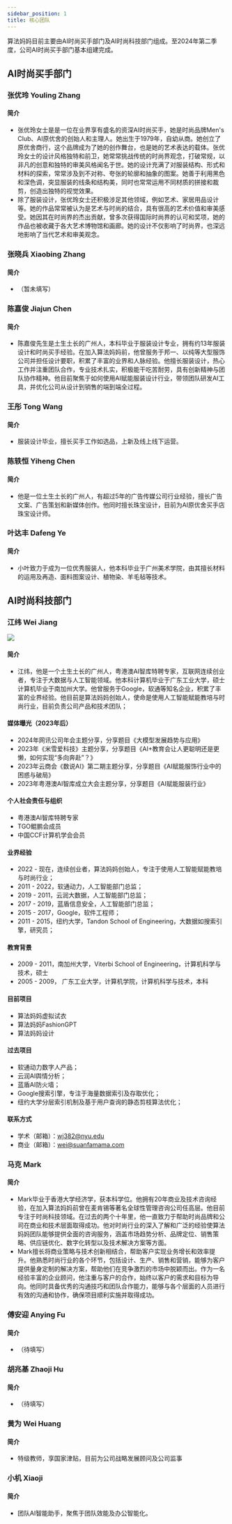 ```yaml
---
sidebar_position: 1
title: 核心团队
---
```


算法妈妈目前主要由AI时尚买手部门及AI时尚科技部门组成。至2024年第二季度，公司AI时尚买手部门基本组建完成。

## AI时尚买手部门
### 张优玲 Youling Zhang
#### 简介
* 张优玲女士是是一位在业界享有盛名的资深AI时尚买手，她是时尚品牌Men's Club、AI原优舍的创始人和主理人。她出生于1979年，自幼从商。她创立了原优舍商行，这个品牌成为了她的创作舞台，也是她的艺术表达的载体。张优玲女士的设计风格独特和前卫，她常常挑战传统的时尚界观念，打破常规，以非凡的创意和独特的审美风格闻名于世。她的设计充满了对服装结构、形式和材料的探索，常常涉及到不对称、夸张的轮廓和抽象的图案。她善于利用黑色和深色调，突显服装的线条和结构美，同时也常常运用不同材质的拼接和裁剪，创造出独特的视觉效果。
* 除了服装设计，张优玲女士还积极涉足其他领域，例如艺术、家居用品设计等。她的作品常常被认为是艺术与时尚的结合，具有很高的艺术价值和审美感受。她因其在时尚界的杰出贡献，曾多次获得国际时尚界的认可和奖项，她的作品也被收藏于各大艺术博物馆和画廊。她的设计不仅影响了时尚界，也深远地影响了当代艺术和审美观念。

### 张晓兵 Xiaobing Zhang
#### 简介
* （暂未填写）

### 陈嘉俊 Jiajun Chen
#### 简介
* 陈嘉俊先生是土生土长的广州人，本科毕业于服装设计专业，拥有约13年服装设计和时尚买手经验。在加入算法妈妈前，他曾服务于邦一、以纯等大型服饰公司并担任设计要职，积累了丰富的业界和人脉经验。他擅长服装设计，热心工作并注重团队合作，专业技术扎实，积极能干吃苦耐劳，具有创新精神与团队协作精神。他目前聚焦于如何使用AI赋能服装设计行业，带领团队研发AI工具，并优化公司从设计到销售的端到端全过程。

### 王彤 Tong Wang
#### 简介
* 服装设计毕业，擅长买手工作如选品，上新及线上线下运营。

### 陈轶恒 Yiheng Chen
#### 简介
* 他是一位土生土长的广州人，有超过5年的广告传媒公司行业经验，擅长广告文案、广告策划和新媒体创作。他同时擅长珠宝设计，目前为AI原优舍买手店珠宝设计师。

### 叶达丰 Dafeng Ye
#### 简介
* 小叶致力于成为一位优秀服装人，他本科毕业于广州美术学院，由其擅长材料的运用及再造、面料图案设计、植物染、羊毛毡等技术。

## AI时尚科技部门
### 江纬 Wei Jiang
![](./img/wei.profile.png)

#### 简介
* 江纬，他是一个土生土长的广州人，粤港澳AI智库特聘专家，互联网连续创业者，专注于大数据与人工智能领域。他本科计算机毕业于广东工业大学，硕士计算机毕业于南加州大学。他曾服务于Google，软通等知名企业，积累了丰富的业界经验。他目前是算法妈妈创始人，使命是使用人工智能赋能教培与时尚行业，目前负责公司产品和技术团队；

#### 媒体曝光（2023年后）
* 2024年网讯公司年会主题分享，分享题目《大模型发展趋势与应用》
* 2023年《米雪爱科技》主题分享，分享题目《AI+教育会让人更聪明还是更懒，如何实现“多向奔赴”？》
* 2023年云商会《数说AI》第二期主题分享，分享题目《AI赋能服饰行业中的困惑与破局》
* 2023年粤港澳AI智库成立大会主题分享，分享题目《AI赋能服装行业》

#### 个人社会责任与组织
* 粤港澳AI智库特聘专家
* TGO鲲鹏会成员
* 中国CCF计算机学会会员

#### 业界经验
* 2022 - 现在，连续创业者，算法妈妈创始人，专注于使用人工智能赋能教培与时尚行业；
* 2011 - 2022，软通动力，人工智能部门总监；
* 2019 - 2011，云润大数据，人工智能部门总监；
* 2017 - 2019，蓝盾信息安全，人工智能部门总监；
* 2015 - 2017，Google，软件工程师；
* 2011 - 2015，纽约大学，Tandon School of Engineering，大数据如搜索引擎，研究员；

#### 教育背景
* 2009 - 2011，南加州大学，Viterbi School of Engineering，计算机科学与技术，硕士
* 2005 - 2009， 广东工业大学，计算机学院，计算机科学与技术，本科

#### 目前项目
* 算法妈妈虚拟试衣
* 算法妈妈FashionGPT
* 算法妈妈设计

#### 过去项目
* 软通动力数字人产品；
* 云润AI舆情分析；
* 蓝盾AI防火墙；
* Google搜索引擎，专注于海量数据索引及存取优化；
* 纽约大学分层索引机制及基于用户查询的静态剪枝算法优化；

#### 联系方式
* 学术（邮箱）：wj382@nyu.edu
* 商业（邮箱）：wei@suanfamama.com

### 马克 Mark
#### 简介
* Mark毕业于香港大学经济学，获本科学位。他拥有20年商业及技术咨询经验，在加入算法妈妈前曾在麦肯锡等著名全球性管理咨询公司任高层。他目前专注于时尚科技领域。在过去的两个十年里，他一直致力于帮助时尚品牌和公司在商业和技术层面取得成功。他对时尚行业的深入了解和广泛的经验使算法妈妈团队能够提供全面的咨询服务，涵盖市场趋势分析、品牌定位、销售策略、供应链优化、数字化转型以及技术解决方案等方面。
* Mark擅长将商业策略与技术创新相结合，帮助客户实现业务增长和效率提升。他熟悉时尚行业的各个环节，包括设计、生产、销售和营销，能够为客户提供量身定制的解决方案，帮助他们在竞争激烈的市场中脱颖而出。作为一名经验丰富的企业顾问，他注重与客户的合作，始终以客户的需求和目标为导向。他同时具备优秀的沟通技巧和团队合作能力，能够与各个层面的人员进行有效的沟通和协作，确保项目顺利实施并取得成功。

### 傅安迎 Anying Fu
#### 简介
* （待填写）

### 胡兆基 Zhaoji Hu
#### 简介
* （待填写）

### 黄为 Wei Huang
#### 简介
* 特级教师，享国家津贴，目前为公司战略发展顾问及公司监事

### 小机 Xiaoji
#### 简介
* 团队AI智能助手，聚焦于团队效能及办公智能化。